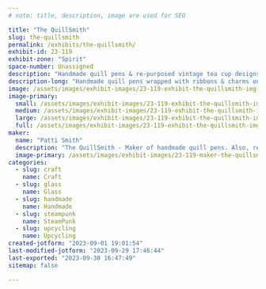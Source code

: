 ```yaml
---
# note: title, description, image are used for SEO

title: "The QuillSmith"
slug: the-quillsmith
permalink: /exhibits/the-quillsmith/
exhibit-id: 23-119
exhibit-zone: "Spirit"
space-number: Unassigned
description: "Handmade quill pens & re-purposed vintage tea cup designs."
description-long: "Handmade quill pens wrapped with ribbons & charms on a vintage paper holder. Re-purposed vintage tea cups made into various holiday & thematic vignettes."
image: /assets/images/exhibit-images/23-119-exhibit-the-quillsmith-img-20230901-184139393-hdr-large.jpg
image-primary: 
  small: /assets/images/exhibit-images/23-119-exhibit-the-quillsmith-img-20230901-184139393-hdr-small.jpg
  medium: /assets/images/exhibit-images/23-119-exhibit-the-quillsmith-img-20230901-184139393-hdr-medium.jpg
  large: /assets/images/exhibit-images/23-119-exhibit-the-quillsmith-img-20230901-184139393-hdr-large.jpg
  full: /assets/images/exhibit-images/23-119-exhibit-the-quillsmith-img-20230901-184139393-hdr-full.jpg
maker: 
  name: "Patti Smith"
  description: "The QuillSmith - Maker of handmade quill pens. Also, re-purposed vintage tea cups & asst. designs."
  image-primary: /assets/images/exhibit-images/23-119-maker-the-quillsmith-img-20230901-185020408-hdr-medium.jpg
categories: 
  - slug: craft
    name: Craft
  - slug: glass
    name: Glass
  - slug: handmade
    name: Handmade
  - slug: steampunk
    name: SteamPunk
  - slug: upcycling
    name: Upcycling
created-jotform: "2023-09-01 19:01:54"
last-modified-jotform: "2023-09-29 17:46:44"
last-exported: "2023-09-30 16:47:49"
sitemap: false

---
```

